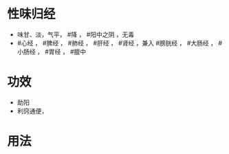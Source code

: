 # 性味归经
- 味甘、淡，气平， #降 ， #阳中之阴 ，无毒
-  #心经 ， #脾经 ， #肺经 ， #肝经 ， #肾经 ，兼入 #膀胱经 ， #大肠经 ， #小肠经 ， #胃经 ， #膻中

# 功效
- 助阳
- 利窍通便， 
# 用法